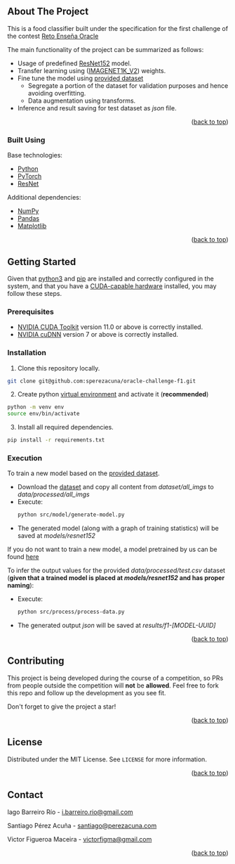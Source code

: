 ## About The Project

This is a food classifier built under the specification for the first challenge of the contest [Reto Enseña Oracle](https://nuwe.io/dev/competitions/reto-ensena-oracle-espana/clasificacion-imagenes-reto_1)

The main functionality of the project can be summarized as follows:

* Usage of predefined [ResNet152](https://arxiv.org/pdf/1512.03385.pdf) model.
* Transfer learning using ([IMAGENET1K_V2](https://pytorch.org/vision/main/models/generated/torchvision.models.resnet152.html#torchvision.models.ResNet152_Weights)) weights.
* Fine tune the model using [provided dataset](https://challenges-asset-files.s3.us-east-2.amazonaws.com/Events/Oracle/oracle_CV.zip)
  * Segregate a portion of the dataset for validation purposes and hence avoiding overfitting.
  * Data augmentation using transforms.
* Inference and result saving for test dataset as _json_ file.

<p align="right">(<a href="#top">back to top</a>)</p>

### Built Using

Base technologies:

* [Python](https://www.python.org/)
* [PyTorch](https://pytorch.org/)
* [ResNet](https://arxiv.org/pdf/1512.03385.pdf)

Additional dependencies:

* [NumPy](https://numpy.org/)
* [Pandas](https://pandas.pydata.org/)
* [Matplotlib](https://matplotlib.org/)

<p align="right">(<a href="#top">back to top</a>)</p>

## Getting Started

Given that [python3](https://www.python.org/downloads/) and [pip](https://pypi.org/project/pip/) are installed and correctly configured in the system, and that you have a [CUDA-capable hardware](https://developer.nvidia.com/cuda-gpus) installed, you may follow these steps.

### Prerequisites

* [NVIDIA CUDA Toolkit](https://developer.nvidia.com/cuda-downloads) version 11.0 or above is correctly installed.
* [NVIDIA cuDNN](https://developer.nvidia.com/cudnn) version 7 or above is correctly installed.

### Installation

1. Clone this repository locally.

```bash
git clone git@github.com:sperezacuna/oracle-challenge-f1.git
```
2. Create python [virtual environment](https://docs.python.org/3/library/venv.html) and activate it (**recommended**)

```bash
python -m venv env
source env/bin/activate 
```

3. Install all required dependencies.

```bash
pip install -r requirements.txt
```

### Execution

To train a new model based on the [provided dataset](https://challenges-asset-files.s3.us-east-2.amazonaws.com/Events/Oracle/oracle_CV.zip).

* Download the [dataset]((https://challenges-asset-files.s3.us-east-2.amazonaws.com/Events/Oracle/oracle_CV.zip)) and copy all content from _dataset/all\_imgs_ to _data/processed/all\_imgs_
* Execute:
  ```bash
  python src/model/generate-model.py
  ```
* The generated model (along with a graph of training statistics) will be saved at _models/resnet152_

If you do not want to train a new model, a model pretrained by us can be found [here](https://drive.google.com/drive/folders/1fYlo8V8_GKCog4U4gs-7nwwlejGfZOjI?usp=share_link)

To infer the output values for the provided _data/processed/test.csv_ dataset (**given that a trained model is placed at _models/resnet152_ and has proper naming**):

* Execute:
  ```bash
  python src/process/process-data.py
  ```
* The generated output _json_ will be saved at _results/f1-[MODEL-UUID]_

<p align="right">(<a href="#top">back to top</a>)</p>

## Contributing

This project is being developed during the course of a competition, so PRs from people outside the competition will **not** be **allowed**. Feel free to fork this repo and follow up the development as you see fit.

Don't forget to give the project a star!

<p align="right">(<a href="#top">back to top</a>)</p>

## License

Distributed under the MIT License. See `LICENSE` for more information.

<p align="right">(<a href="#top">back to top</a>)</p>

## Contact

Iago Barreiro Río - i.barreiro.rio@gmail.com

Santiago Pérez Acuña - santiago@perezacuna.com

Victor Figueroa Maceira - victorfigma@gmail.com

<p align="right">(<a href="#top">back to top</a>)</p>
